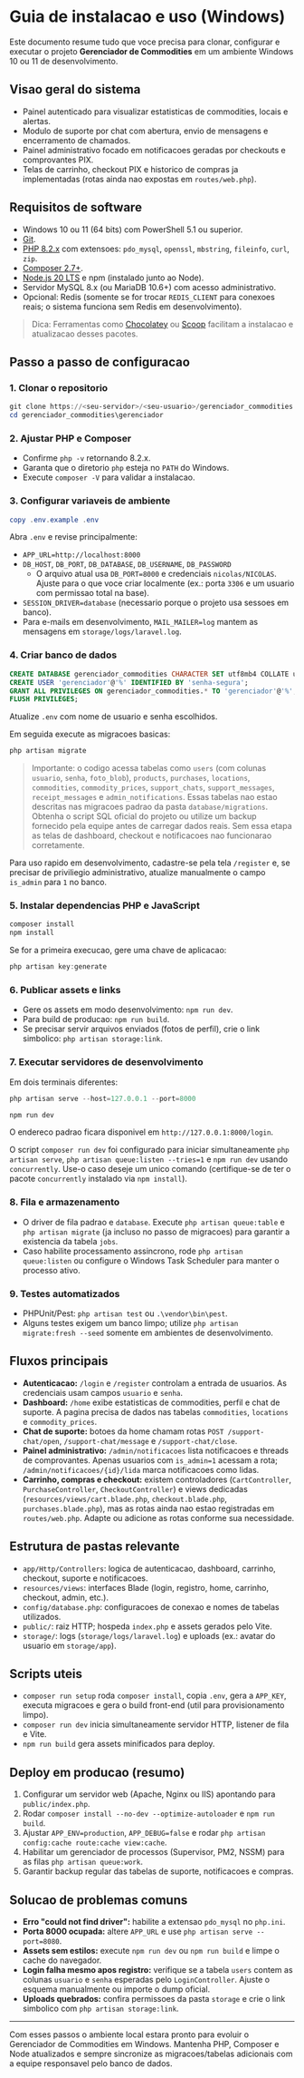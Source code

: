 # Guia de instalacao e uso (Windows)

Este documento resume tudo que voce precisa para clonar, configurar e executar o projeto **Gerenciador de Commodities** em um ambiente Windows 10 ou 11 de desenvolvimento.

## Visao geral do sistema

- Painel autenticado para visualizar estatisticas de commodities, locais e alertas.
- Modulo de suporte por chat com abertura, envio de mensagens e encerramento de chamados.
- Painel administrativo focado em notificacoes geradas por checkouts e comprovantes PIX.
- Telas de carrinho, checkout PIX e historico de compras ja implementadas (rotas ainda nao expostas em `routes/web.php`).

## Requisitos de software

- Windows 10 ou 11 (64 bits) com PowerShell 5.1 ou superior.
- [Git](https://git-scm.com/download/win).
- [PHP 8.2.x](https://windows.php.net/download/) com extensoes: `pdo_mysql`, `openssl`, `mbstring`, `fileinfo`, `curl`, `zip`.
- [Composer 2.7+](https://getcomposer.org/download/).
- [Node.js 20 LTS](https://nodejs.org/en/download) e npm (instalado junto ao Node).
- Servidor MySQL 8.x (ou MariaDB 10.6+) com acesso administrativo.
- Opcional: Redis (somente se for trocar `REDIS_CLIENT` para conexoes reais; o sistema funciona sem Redis em desenvolvimento).

> Dica: Ferramentas como [Chocolatey](https://chocolatey.org/) ou [Scoop](https://scoop.sh/) facilitam a instalacao e atualizacao desses pacotes.

## Passo a passo de configuracao

### 1. Clonar o repositorio

```powershell
git clone https://<seu-servidor>/<seu-usuario>/gerenciador_commodities.git
cd gerenciador_commodities\gerenciador
```

### 2. Ajustar PHP e Composer

- Confirme `php -v` retornando 8.2.x.
- Garanta que o diretorio `php` esteja no `PATH` do Windows.
- Execute `composer -V` para validar a instalacao.

### 3. Configurar variaveis de ambiente

```powershell
copy .env.example .env
```

Abra `.env` e revise principalmente:

- `APP_URL=http://localhost:8000`
- `DB_HOST`, `DB_PORT`, `DB_DATABASE`, `DB_USERNAME`, `DB_PASSWORD`
  - O arquivo atual usa `DB_PORT=8000` e credenciais `nicolas/NICOLAS`. Ajuste para o que voce criar localmente (ex.: porta `3306` e um usuario com permissao total na base).
- `SESSION_DRIVER=database` (necessario porque o projeto usa sessoes em banco).
- Para e-mails em desenvolvimento, `MAIL_MAILER=log` mantem as mensagens em `storage/logs/laravel.log`.

### 4. Criar banco de dados

```sql
CREATE DATABASE gerenciador_commodities CHARACTER SET utf8mb4 COLLATE utf8mb4_unicode_ci;
CREATE USER 'gerenciador'@'%' IDENTIFIED BY 'senha-segura';
GRANT ALL PRIVILEGES ON gerenciador_commodities.* TO 'gerenciador'@'%';
FLUSH PRIVILEGES;
```

Atualize `.env` com nome de usuario e senha escolhidos.

Em seguida execute as migracoes basicas:

```powershell
php artisan migrate
```

> Importante: o codigo acessa tabelas como `users` (com colunas `usuario`, `senha`, `foto_blob`), `products`, `purchases`, `locations`, `commodities`, `commodity_prices`, `support_chats`, `support_messages`, `receipt_messages` e `admin_notifications`. Essas tabelas nao estao descritas nas migracoes padrao da pasta `database/migrations`. Obtenha o script SQL oficial do projeto ou utilize um backup fornecido pela equipe antes de carregar dados reais. Sem essa etapa as telas de dashboard, checkout e notificacoes nao funcionarao corretamente.

Para uso rapido em desenvolvimento, cadastre-se pela tela `/register` e, se precisar de priviliegio administrativo, atualize manualmente o campo `is_admin` para `1` no banco.

### 5. Instalar dependencias PHP e JavaScript

```powershell
composer install
npm install
```

Se for a primeira execucao, gere uma chave de aplicacao:

```powershell
php artisan key:generate
```

### 6. Publicar assets e links

- Gere os assets em modo desenvolvimento: `npm run dev`.
- Para build de producao: `npm run build`.
- Se precisar servir arquivos enviados (fotos de perfil), crie o link simbolico: `php artisan storage:link`.

### 7. Executar servidores de desenvolvimento

Em dois terminais diferentes:

```powershell
php artisan serve --host=127.0.0.1 --port=8000
```

```powershell
npm run dev
```

O endereco padrao ficara disponivel em `http://127.0.0.1:8000/login`.

O script `composer run dev` foi configurado para iniciar simultaneamente `php artisan serve`, `php artisan queue:listen --tries=1` e `npm run dev` usando `concurrently`. Use-o caso deseje um unico comando (certifique-se de ter o pacote `concurrently` instalado via `npm install`).

### 8. Fila e armazenamento

- O driver de fila padrao e `database`. Execute `php artisan queue:table` e `php artisan migrate` (ja incluso no passo de migracoes) para garantir a existencia da tabela `jobs`.
- Caso habilite processamento assincrono, rode `php artisan queue:listen` ou configure o Windows Task Scheduler para manter o processo ativo.

### 9. Testes automatizados

- PHPUnit/Pest: `php artisan test` ou `.\vendor\bin\pest`.
- Alguns testes exigem um banco limpo; utilize `php artisan migrate:fresh --seed` somente em ambientes de desenvolvimento.

## Fluxos principais

- **Autenticacao:** `/login` e `/register` controlam a entrada de usuarios. As credenciais usam campos `usuario` e `senha`.
- **Dashboard:** `/home` exibe estatisticas de commodities, perfil e chat de suporte. A pagina  precisa de dados nas tabelas `commodities`, `locations` e `commodity_prices`.
- **Chat de suporte:** botoes da home chamam rotas `POST /support-chat/open`, `/support-chat/message` e `/support-chat/close`.
- **Painel administrativo:** `/admin/notificacoes` lista notificacoes e threads de comprovantes. Apenas usuarios com `is_admin=1` acessam a rota; `/admin/notificacoes/{id}/lida` marca notificacoes como lidas.
- **Carrinho, compras e checkout:** existem controladores (`CartController`, `PurchaseController`, `CheckoutController`) e views dedicadas (`resources/views/cart.blade.php`, `checkout.blade.php`, `purchases.blade.php`), mas as rotas ainda nao estao registradas em `routes/web.php`. Adapte ou adicione as rotas conforme sua necessidade.

## Estrutura de pastas relevante

- `app/Http/Controllers`: logica de autenticacao, dashboard, carrinho, checkout, suporte e notificacoes.
- `resources/views`: interfaces Blade (login, registro, home, carrinho, checkout, admin, etc.).
- `config/database.php`: configuracoes de conexao e nomes de tabelas utilizados.
- `public/`: raiz HTTP; hospeda `index.php` e assets gerados pelo Vite.
- `storage/`: logs (`storage/logs/laravel.log`) e uploads (ex.: avatar do usuario em `storage/app`).

## Scripts uteis

- `composer run setup` roda `composer install`, copia `.env`, gera a `APP_KEY`, executa migracoes e gera o build front-end (util para provisionamento limpo).
- `composer run dev` inicia simultaneamente servidor HTTP, listener de fila e Vite.
- `npm run build` gera assets minificados para deploy.

## Deploy em producao (resumo)

1. Configurar um servidor web (Apache, Nginx ou IIS) apontando para `public/index.php`.
2. Rodar `composer install --no-dev --optimize-autoloader` e `npm run build`.
3. Ajustar `APP_ENV=production`, `APP_DEBUG=false` e rodar `php artisan config:cache route:cache view:cache`.
4. Habilitar um gerenciador de processos (Supervisor, PM2, NSSM) para as filas `php artisan queue:work`.
5. Garantir backup regular das tabelas de suporte, notificacoes e compras.

## Solucao de problemas comuns

- **Erro "could not find driver":** habilite a extensao `pdo_mysql` no `php.ini`.
- **Porta 8000 ocupada:** altere `APP_URL` e use `php artisan serve --port=8080`.
- **Assets sem estilos:** execute `npm run dev` ou `npm run build` e limpe o cache do navegador.
- **Login falha mesmo apos registro:** verifique se a tabela `users` contem as colunas `usuario` e `senha` esperadas pelo `LoginController`. Ajuste o esquema manualmente ou importe o dump oficial.
- **Uploads quebrados:** confira permissoes da pasta `storage` e crie o link simbolico com `php artisan storage:link`.

---

Com esses passos o ambiente local estara pronto para evoluir o Gerenciador de Commodities em Windows. Mantenha PHP, Composer e Node atualizados e sempre sincronize as migracoes/tabelas adicionais com a equipe responsavel pelo banco de dados.
